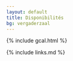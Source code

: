 ```yaml
---
layout: default
title: Disponibilités
bg: vergaderzaal
---
```


{% include gcal.html %}


{% include links.md %}
